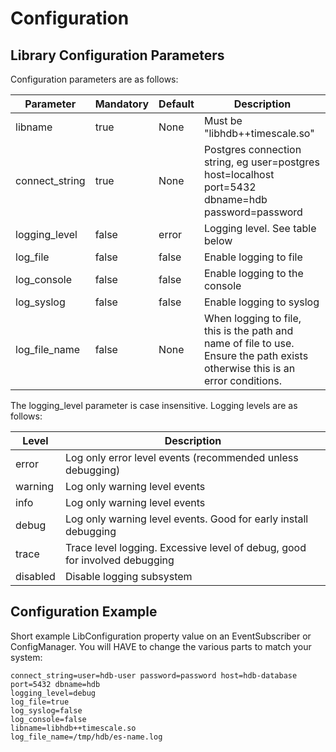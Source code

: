 # Configuration

## Library Configuration Parameters

Configuration parameters are as follows:

| Parameter | Mandatory | Default | Description |
|------|-----|-----|-----|
| libname | true | None | Must be "libhdb++timescale.so" |
| connect_string | true | None | Postgres connection string, eg user=postgres host=localhost port=5432 dbname=hdb password=password |
| logging_level | false | error | Logging level. See table below |
| log_file | false | false | Enable logging to file |
| log_console | false | false | Enable logging to the console |
| log_syslog | false | false | Enable logging to syslog |
| log_file_name | false | None | When logging to file, this is the path and name of file to use. Ensure the path exists otherwise this is an error conditions. |

The logging_level parameter is case insensitive. Logging levels are as follows:

| Level | Description |
|------|-----|
| error | Log only error level events (recommended unless debugging) |
| warning | Log only warning level events |
| info | Log only warning level events |
| debug | Log only warning level events. Good for early install debugging |
| trace | Trace level logging. Excessive level of debug, good for involved debugging |
| disabled | Disable logging subsystem |

## Configuration Example

Short example LibConfiguration property value on an EventSubscriber or ConfigManager. You will HAVE to change the various parts to match your system:

```
connect_string=user=hdb-user password=password host=hdb-database port=5432 dbname=hdb
logging_level=debug
log_file=true
log_syslog=false
log_console=false
libname=libhdb++timescale.so
log_file_name=/tmp/hdb/es-name.log
````